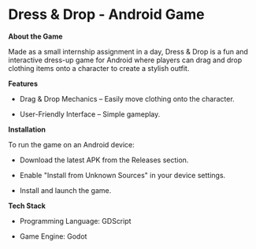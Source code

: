 # Dress & Drop - Android Game

 **About the Game**

Made as a small internship assignment in a day, Dress & Drop is a fun and interactive dress-up game for Android where players can drag and drop clothing items onto a character to create a stylish outfit.

 **Features**

- Drag & Drop Mechanics – Easily move clothing onto the character.

- User-Friendly Interface – Simple gameplay.


 **Installation**

To run the game on an Android device:

- Download the latest APK from the Releases section.

- Enable "Install from Unknown Sources" in your device settings.

- Install and launch the game.


 **Tech Stack**

- Programming Language: GDScript

- Game Engine: Godot

